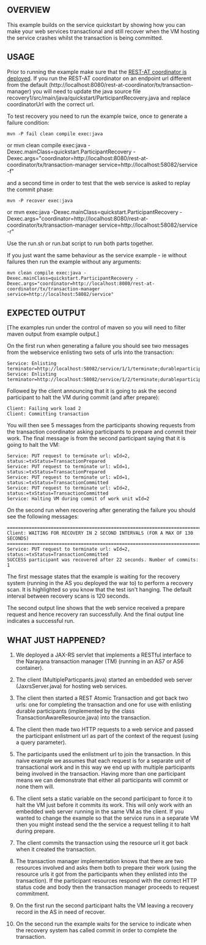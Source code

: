 OVERVIEW
--------

This example builds on the service quickstart by showing how you can make your web services transactional
and still recover when the VM hosting the service crashes whilst the transaction is being committed.

USAGE
-----
Prior to running the example make sure that the [REST-AT coordinator is deployed](../../README.md#usage).
If you run the REST-AT coordinator on an endpoint url different from the
default (http://localhost:8080/rest-at-coordinator/tx/transaction-manager) you will need to
update the java source file recovery1/src/main/java/quickstart/ParticipantRecovery.java and replace
coordinatorUrl with the correct url.

To test recovery you need to run the example twice, once to generate a failure condition:

    mvn -P fail clean compile exec:java
or
    mvn clean compile exec:java -Dexec.mainClass=quickstart.ParticipantRecovery -Dexec.args="coordinator=http://localhost:8080/rest-at-coordinator/tx/transaction-manager service=http://localhost:58082/service -f"

and a second time in order to test that the web service is asked to replay the commit phase:

    mvn -P recover exec:java
or
    mvn exec:java -Dexec.mainClass=quickstart.ParticipantRecovery -Dexec.args="coordinator=http://localhost:8080/rest-at-coordinator/tx/transaction-manager service=http://localhost:58082/service -r"

Use the run.sh or run.bat script to run both parts together.

If you just want the same behaviour as the service example - ie without failures then run the example without
any arguments:

    mvn clean compile exec:java -Dexec.mainClass=quickstart.ParticipantRecovery -Dexec.args="coordinator=http://localhost:8080/rest-at-coordinator/tx/transaction-manager service=http://localhost:58082/service"


EXPECTED OUTPUT
---------------

[The examples run under the control of maven so you will need to filter maven output from example output.]

On the first run when generating a failure you should see two messages from the webservice enlisting
two sets of urls into the transaction:

    Service: Enlisting terminator=http://localhost:58082/service/1/1/terminate;durableparticipant=http://localhost:58082/service/1/1/terminator
    Service: Enlisting terminator=http://localhost:58082/service/1/2/terminate;durableparticipant=http://localhost:58082/service/1/2/terminator

Followed by the client announcing that it is going to ask the second participant to halt the VM during commit
(and after prepare):

    Client: Failing work load 2
    Client: Committing transaction

You will then see 5 messages from the participants showing requests from the transaction coordinator
asking participants to prepare and commit their work. The final message is from the second participant 
saying that it is going to halt the VM:

    Service: PUT request to terminate url: wId=2, status:=txStatus=TransactionPrepared
    Service: PUT request to terminate url: wId=1, status:=txStatus=TransactionPrepared
    Service: PUT request to terminate url: wId=1, status:=txStatus=TransactionCommitted
    Service: PUT request to terminate url: wId=2, status:=txStatus=TransactionCommitted
    Service: Halting VM during commit of work unit wId=2

On the second run when recovering after generating the failure you should see the following messages:

    =============================================================================
    Client: WAITING FOR RECOVERY IN 2 SECOND INTERVALS (FOR A MAX OF 130 SECONDS)
    =============================================================================
    Service: PUT request to terminate url: wId=2, status:=txStatus=TransactionCommitted
    SUCCESS participant was recovered after 22 seconds. Number of commits: 1

The first message states that the example is waiting for the recovery system (running in the AS
you deployed the war to) to perform a recovery scan. It is highlighted so you know that the test
isn't hanging. The default interval between recovery scans is 120 seconds.

The second output line shows that the web service received a prepare request and hence recovery ran
successfully. And the final output line indicates a successful run.


WHAT JUST HAPPENED?
-------------------
1. We deployed a JAX-RS servlet that implements a RESTful interface to the Narayana transaction manager (TM)
(running in an AS7 or AS6 container).

2. The client (MultipleParticpants.java) started an embedded web server (JaxrsServer.java) for hosting web services.

3. The client then started a REST Atomic Transaction and got back two urls: one for completing the transaction
and one for use with enlisting durable participants (implemented by the class TransactionAwareResource.java)
into the transaction.

4. The client then made two HTTP requests to a web service and passed the participant enlistment url as part
of the context of the request (using a query parameter).

5. The participants used the enlistment url to join the transaction. In this naive example we assumes that
each request is for a separate unit of transactional work and in this way we end up with multiple participants
being involved in the transaction. Having more than one participant means we can demonstrate that either all
participants will commit or none them will.

6. The client sets a static variable on the second participant to force it to halt the VM just before
it commits its work. This will only work with an embedded web server running in the same VM as the client.
If you wanted to change the example so that the service runs in a separate VM then you might instead send the
the service a request telling it to halt during prepare.

7. The client commits the transaction using the resource url it got back when it created the transaction.

8. The transaction manager implementation knows that there are two resources involved and asks them both to
prepare their work (using the resource urls it got from the participants when they enlisted into the transaction).
If the participant resources respond with the correct HTTP status code and body then the transaction manager
proceeds to request commitment.

9. On the first run the second participant halts the VM leaving a recovery record in the AS in need of recover.

10. On the second run the example waits for the service to indicate when the recovery system has called commit
in order to complete the transaction.
